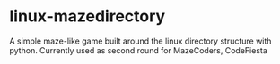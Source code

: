 # linux-mazedirectory
A simple maze-like game built around the linux directory structure with python.
Currently used as second round for MazeCoders, CodeFiesta
